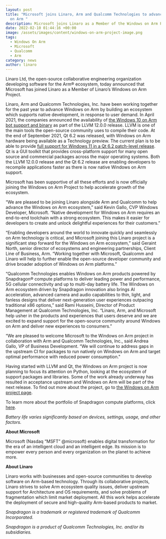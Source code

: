 ```yaml
---
layout: post
title: "Microsoft joins Linaro, Arm and Qualcomm Technologies to advance Windows
  on Arm "
description: Microsoft joins Linaro as a Member of the Windows on Arm Project.
date: 2022-02-10 01:44:16 +00:00
image: /assets/images/content/windows-on-arm-project-image.png
tags:
  - Windows On Arm
  - Microsoft
  - Qualcomm
  - Arm
category: news
author: linaro
---
```

Linaro Ltd, the open-source collaborative engineering organization developing software for the Arm® ecosystem, today announced that Microsoft has joined Linaro as a Member of Linaro’s Windows on Arm Project. 

Linaro, Arm and Qualcomm Technologies, Inc. have been working together for the past year to advance Windows on Arm by building an ecosystem which supports native development, in response to user demand. In April 2021, the companies announced the availability of [the Windows 10 on Arm bot support and binary](https://www.linaro.org/news/linaro-arm-and-qualcomm-collaborate-to-enable-native-llvm-for-windows-10-on-arm/) as part of the LLVM 12.0.0 release. LLVM is one of the main tools the open-source community uses to compile their code. At the end of September 2021, Qt 6.2 was released, with Windows on Arm hardware being available as a Technology preview. The current plan is to be able to provide [full support for Windows 11 in a Qt 6.2 patch-level release](https://www.qt.io/blog/qt-6.2-lts-released). Qt is a GUI toolkit that provides cross-platform support for many open source and commercial packages across the major operating systems. Both the LLVM 12.0.0 release and the Qt 6.2 release are enabling developers to recompile applications faster as there is now native Windows on Arm support. 

Microsoft has been supportive of all these efforts and is now officially joining the Windows on Arm Project to help accelerate growth of the ecosystem. 

“We are pleased to be joining Linaro alongside Arm and Qualcomm to help advance the Windows on Arm ecosystem,” said Kevin Gallo, CVP Windows Developer, Microsoft. “Native development for Windows on Arm requires an end-to-end toolchain with a strong ecosystem. This makes it easier for developers to create and unlock delightful experiences for their customers.” 

“Enabling developers around the world to innovate quickly and seamlessly on Arm technology is critical, and Microsoft joining this Linaro project is a significant step forward for the Windows on Arm ecosystem,” said Geraint North, senior director of ecosystems and engineering partnerships, Client Line of Business, Arm. “Working together with Microsoft, Qualcomm and Linaro will help to further enable the open-source developer community and drive broader adoption of Windows on Arm platforms.” 

“Qualcomm Technologies enables Windows on Arm products powered by Snapdragon® compute platforms to deliver leading power and performance, 5G cellular connectivity and up to multi-day battery life. The Windows on Arm ecosystem driven by Snapdragon innovation also brings AI acceleration, advanced camera and audio capabilities to thin, light, and fanless designs that deliver next-generation user experiences outpacing traditional x86 options,” said Rami Husseini, Director of Product Management at Qualcomm Technologies, Inc. “Linaro, Arm, and Microsoft help usher in the products and experiences that users deserve and we are excited to expand support for the open-source community around Windows on Arm and deliver new experiences to consumers.” 

“We are pleased to welcome Microsoft to the Windows on Arm project in collaboration with Arm and Qualcomm Technologies, Inc., said Andrea Gallo, VP of Business Development. “We will continue to address gaps in the upstream CI for packages to run natively on Windows on Arm and target optimal performance with reduced power consumption." 

Having started with LLVM and Qt, the Windows on Arm project is now planning to focus its attention on Python, looking at the ecosystem of support packages and libraries. Some of the work already underway has resulted in acceptance upstream and Windows on Arm will be part of the next release. To find out more about the project, go to [the Windows on Arm project page](https://linaro.atlassian.net/wiki/spaces/WOAR/overview). 

To learn more about the portfolio of Snapdragon compute platforms, click [here](https://www.qualcomm.com/products/mobile-computing/consumer/windows). 

*Battery life varies significantly based on devices, settings, usage, and other factors.* 

**About Microsoft** 

Microsoft (Nasdaq “MSFT” @microsoft) enables digital transformation for the era of an intelligent cloud and an intelligent edge. Its mission is to empower every person and every organization on the planet to achieve more.

 **About Linaro** 

Linaro works with businesses and open-source communities to develop software on Arm-based technology. Through its collaborative projects, Linaro strives to solve Arm ecosystem quality issues, deliver upstream support for Architecture and OS requirements, and solve problems of fragmentation which limit market deployment. All this work helps accelerate the deployment of secure and high-quality Arm-based products to market. 

*Snapdragon is a trademark or registered trademark of Qualcomm Incorporated.* 

*Snapdragon is a product of Qualcomm Technologies, Inc. and/or its subsidiaries.*